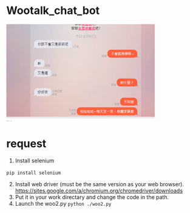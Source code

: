 # Wootalk_chat_bot
![image](https://github.com/Waxpple/Wootalk_chat_bot/blob/main/unknown.png)
# request
1. Install selenium

`pip install selenium`

2. Install web driver (must be the same version as your web browser).
https://sites.google.com/a/chromium.org/chromedriver/downloads
3. Put it in your work directary and change the code in the path.
4. Launch the woo2.py
`python ./woo2.py`
